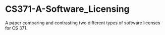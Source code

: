 # CS371-A-Software_Licensing
A paper comparing and contrasting two different types of software licenses for CS 371.
